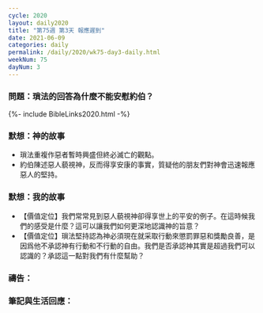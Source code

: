 ```yaml
---
cycle: 2020
layout: daily2020
title: "第75週 第3天 報應遲到"
date: 2021-06-09
categories: daily
permalink: /daily/2020/wk75-day3-daily.html
weekNum: 75
dayNum: 3
---
```


### 問題：瑣法的回答為什麼不能安慰約伯？

{%- include BibleLinks2020.html -%}

### 默想：神的故事
+ 瑣法重複作惡者暫時興盛但終必滅亡的觀點。
+ 約伯陳述惡人藐視神，反而得享安康的事實，質疑他的朋友們對神會迅速報應惡人的堅持。

### 默想：我的故事
+ 【價值定位】我們常常見到惡人藐視神卻得享世上的平安的例子。在這時候我們的感受是什麼？這可以讓我們如何更深地認識神的旨意？
+ 【價值定位】瑣法堅持認為神必須現在就采取行動來懲罰罪惡和獎勵良善，是因爲他不承認神有行動和不行動的自由。我們是否承認神其實是超過我們可以認識的？承認這一點對我們有什麼幫助？

### 禱告：

### 筆記與生活回應：
